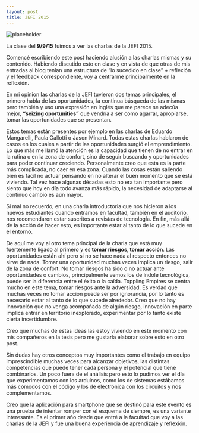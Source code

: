 ```yaml
---
layout: post
title: JEFI 2015
---
```


![placeholder](https://lh3.googleusercontent.com/JwxBKasraFZWmeRae76dKa6Ym-1IQWeVIPgcv6FFYvQsqX9dTOoKSjrK6x5tKU_-XZU=w300)

La clase del **9/9/15** fuimos a ver las charlas de la JEFI 2015. 

Comencé escribiendo este post haciendo alusión a las charlas mismas y su contenido. Habiendo discutido esto en clase y en vista de que otras de mis entradas al blog tenían una estructura de “lo sucedido en clase” + reflexión y el feedback correspondiente, voy a centrarme principalmente en la reflexión.

En mi opinion las charlas de la JEFI tuvieron dos temas principales, el primero habla de las oportunidades, la continua búsqueda de las mismas pero también y uso una expresión en inglés que me parece se adecúa mejor, **“seizing oportunities”** que vendría a ser como agarrar, apropiarse, tomar las oportunidades que se presentan.

Estos temas están presentes por ejemplo en las charlas de Eduardo Mangarelli, Paula Gallotti o Jason Minard. Todas estas charlas hablaron de casos en los cuales a partir de las oportunidades surgió el emprendimiento. Lo que más me llamó la atención es la capacidad que tienen de no entrar en la rutina o en la zona de confort, sino de seguir buscando y oportunidades para poder continuar creciendo. Personalmente creo que esta es la parte más complicada, no caer en esa zona. Cuando las cosas están saliendo bien es fácil no actuar pensando en no alterar el buen momento que se está viviendo. Tal vez hace algunas décadas esto no era tan importante pero siento que hoy en día todo avanza más rápido, la necesidad de adaptarse al continuo cambio es aún mayor. 

Si mal no recuerdo, en una charla introductoria que nos hicieron a los nuevos estudiantes cuando entramos en facultad, también en el auditorio, nos recomendaron estar suscritos a revistas de tecnología. En fin, más allá de la acción de hacer esto, es importante estar al tanto de lo que sucede en el entorno.

De aquí me voy al otro tema principal de la charla que está muy fuertemente ligado al primero y es **tomar riesgos, tomar acción**. Las oportunidades están ahí pero si no se hace nada al respecto entonces no sirve de nada. Tomar una oportunidad muchas veces implica un riesgo, salir de la zona de confort. No tomar riesgos ha sido o no actuar ante oportunidades o cambios, principalmente vemos los de índole tecnológica, puede ser la diferencia entre el éxito o la caída. Toppling Empires se centra mucho en este tema, tomar riesgos ante la adversidad. Es verdad que muchas veces no tomar acción puede ser por ignorancia, por lo tanto es necesario estar al tanto de lo que sucede alrededor. Creo que no hay innovación que no venga acompañada de algún riesgo, innovación en parte implica entrar en territorio inexplorado, experimentar por lo tanto existe cierta incertidumbre.

Creo que muchas de estas ideas las estoy viviendo en este momento con mis compañeros en la tesis pero me gustaría elaborar sobre esto en otro post.

Sin dudas hay otros conceptos muy importantes como el trabajo en equipo imprescindible muchas veces para alcanzar objetivos, las distintas competencias que puede tener cada persona y el potencial que tiene combinarlos. Un poco fuera de el análisis pero esto lo pudimos ver el día que experimentamos con los arduinos, como los de sistemas estábamos más cómodos con el código y los de electrónica con los circuitos y nos complementamos.

Creo que la aplicación para smartphone que se destinó para este evento es una prueba de intentar romper con el esquema de siempre, es una variante interesante. Es el primer año desde que entré a la facultad que voy a las charlas de la JEFI y fue una buena experiencia de aprendizaje y reflexión.









